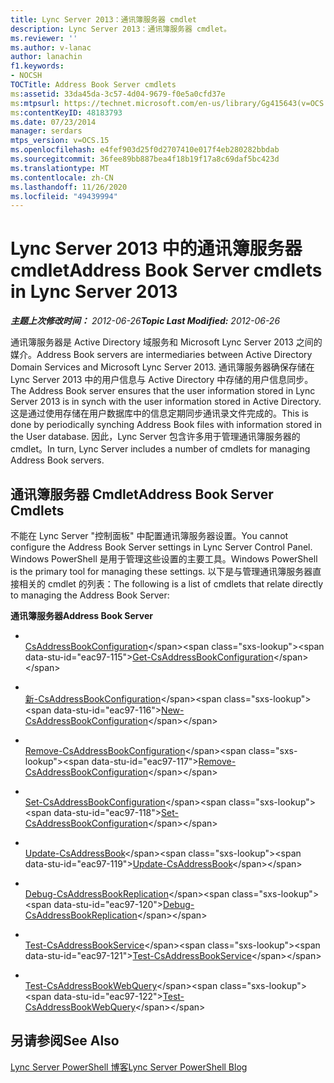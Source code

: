 ```yaml
---
title: Lync Server 2013：通讯簿服务器 cmdlet
description: Lync Server 2013：通讯簿服务器 cmdlet。
ms.reviewer: ''
ms.author: v-lanac
author: lanachin
f1.keywords:
- NOCSH
TOCTitle: Address Book Server cmdlets
ms:assetid: 33da45da-3c57-4d04-9679-f0e5a0cfd37e
ms:mtpsurl: https://technet.microsoft.com/en-us/library/Gg415643(v=OCS.15)
ms:contentKeyID: 48183793
ms.date: 07/23/2014
manager: serdars
mtps_version: v=OCS.15
ms.openlocfilehash: e4fef903d25f0d2707410e017f4eb280282bbdab
ms.sourcegitcommit: 36fee89bb887bea4f18b19f17a8c69daf5bc423d
ms.translationtype: MT
ms.contentlocale: zh-CN
ms.lasthandoff: 11/26/2020
ms.locfileid: "49439994"
---
```

# <a name="address-book-server-cmdlets-in-lync-server-2013"></a><span data-ttu-id="eac97-103">Lync Server 2013 中的通讯簿服务器 cmdlet</span><span class="sxs-lookup"><span data-stu-id="eac97-103">Address Book Server cmdlets in Lync Server 2013</span></span>

<div data-xmlns="http://www.w3.org/1999/xhtml">

<div class="topic" data-xmlns="http://www.w3.org/1999/xhtml" data-msxsl="urn:schemas-microsoft-com:xslt" data-cs="https://msdn.microsoft.com/">

<div data-asp="https://msdn2.microsoft.com/asp">



</div>

<div id="mainSection">

<div id="mainBody"><span data-ttu-id="eac97-104">

<span> </span></span><span class="sxs-lookup"><span data-stu-id="eac97-104">

<span> </span></span></span>

<span data-ttu-id="eac97-105">_**主题上次修改时间：** 2012-06-26_</span><span class="sxs-lookup"><span data-stu-id="eac97-105">_**Topic Last Modified:** 2012-06-26_</span></span>

<span data-ttu-id="eac97-106">通讯簿服务器是 Active Directory 域服务和 Microsoft Lync Server 2013 之间的媒介。</span><span class="sxs-lookup"><span data-stu-id="eac97-106">Address Book servers are intermediaries between Active Directory Domain Services and Microsoft Lync Server 2013.</span></span> <span data-ttu-id="eac97-107">通讯簿服务器确保存储在 Lync Server 2013 中的用户信息与 Active Directory 中存储的用户信息同步。</span><span class="sxs-lookup"><span data-stu-id="eac97-107">The Address Book server ensures that the user information stored in Lync Server 2013 is in synch with the user information stored in Active Directory.</span></span> <span data-ttu-id="eac97-108">这是通过使用存储在用户数据库中的信息定期同步通讯录文件完成的。</span><span class="sxs-lookup"><span data-stu-id="eac97-108">This is done by periodically synching Address Book files with information stored in the User database.</span></span> <span data-ttu-id="eac97-109">因此，Lync Server 包含许多用于管理通讯簿服务器的 cmdlet。</span><span class="sxs-lookup"><span data-stu-id="eac97-109">In turn, Lync Server includes a number of cmdlets for managing Address Book servers.</span></span>

<div>

## <a name="address-book-server-cmdlets"></a><span data-ttu-id="eac97-110">通讯簿服务器 Cmdlet</span><span class="sxs-lookup"><span data-stu-id="eac97-110">Address Book Server Cmdlets</span></span>

<span data-ttu-id="eac97-111">不能在 Lync Server "控制面板" 中配置通讯簿服务器设置。</span><span class="sxs-lookup"><span data-stu-id="eac97-111">You cannot configure the Address Book Server settings in Lync Server Control Panel.</span></span> <span data-ttu-id="eac97-112">Windows PowerShell 是用于管理这些设置的主要工具。</span><span class="sxs-lookup"><span data-stu-id="eac97-112">Windows PowerShell is the primary tool for managing these settings.</span></span> <span data-ttu-id="eac97-113">以下是与管理通讯簿服务器直接相关的 cmdlet 的列表：</span><span class="sxs-lookup"><span data-stu-id="eac97-113">The following is a list of cmdlets that relate directly to managing the Address Book Server:</span></span>

<span data-ttu-id="eac97-114">**通讯簿服务器**</span><span class="sxs-lookup"><span data-stu-id="eac97-114">**Address Book Server**</span></span>

  - <span></span>  
    <span data-ttu-id="eac97-115">[CsAddressBookConfiguration](https://technet.microsoft.com/library/Gg398132(v=OCS.15))</span><span class="sxs-lookup"><span data-stu-id="eac97-115">[Get-CsAddressBookConfiguration](https://technet.microsoft.com/library/Gg398132(v=OCS.15))</span></span>

  - <span></span>  
    <span data-ttu-id="eac97-116">[新-CsAddressBookConfiguration](https://technet.microsoft.com/library/Gg398395(v=OCS.15))</span><span class="sxs-lookup"><span data-stu-id="eac97-116">[New-CsAddressBookConfiguration](https://technet.microsoft.com/library/Gg398395(v=OCS.15))</span></span>

  - <span></span>  
    <span data-ttu-id="eac97-117">[Remove-CsAddressBookConfiguration](https://technet.microsoft.com/library/Gg398934(v=OCS.15))</span><span class="sxs-lookup"><span data-stu-id="eac97-117">[Remove-CsAddressBookConfiguration](https://technet.microsoft.com/library/Gg398934(v=OCS.15))</span></span>

  - <span></span>  
    <span data-ttu-id="eac97-118">[Set-CsAddressBookConfiguration](https://technet.microsoft.com/library/Gg412784(v=OCS.15))</span><span class="sxs-lookup"><span data-stu-id="eac97-118">[Set-CsAddressBookConfiguration](https://technet.microsoft.com/library/Gg412784(v=OCS.15))</span></span>

<!-- end list -->

  - <span></span>  
    <span data-ttu-id="eac97-119">[Update-CsAddressBook](https://technet.microsoft.com/library/Gg398194(v=OCS.15))</span><span class="sxs-lookup"><span data-stu-id="eac97-119">[Update-CsAddressBook](https://technet.microsoft.com/library/Gg398194(v=OCS.15))</span></span>

<!-- end list -->

  - <span></span>  
    <span data-ttu-id="eac97-120">[Debug-CsAddressBookReplication](https://technet.microsoft.com/library/JJ205232(v=OCS.15))</span><span class="sxs-lookup"><span data-stu-id="eac97-120">[Debug-CsAddressBookReplication](https://technet.microsoft.com/library/JJ205232(v=OCS.15))</span></span>

<!-- end list -->

  - <span></span>  
    <span data-ttu-id="eac97-121">[Test-CsAddressBookService](https://technet.microsoft.com/library/Gg398661(v=OCS.15))</span><span class="sxs-lookup"><span data-stu-id="eac97-121">[Test-CsAddressBookService](https://technet.microsoft.com/library/Gg398661(v=OCS.15))</span></span>

<!-- end list -->

  - <span></span>  
    <span data-ttu-id="eac97-122">[Test-CsAddressBookWebQuery](https://technet.microsoft.com/library/Gg398773(v=OCS.15))</span><span class="sxs-lookup"><span data-stu-id="eac97-122">[Test-CsAddressBookWebQuery](https://technet.microsoft.com/library/Gg398773(v=OCS.15))</span></span>

</div>

<div>

## <a name="see-also"></a><span data-ttu-id="eac97-123">另请参阅</span><span class="sxs-lookup"><span data-stu-id="eac97-123">See Also</span></span>


[<span data-ttu-id="eac97-124">Lync Server PowerShell 博客</span><span class="sxs-lookup"><span data-stu-id="eac97-124">Lync Server PowerShell Blog</span></span>](https://go.microsoft.com/fwlink/p/?linkid=203150)  
  

<span data-ttu-id="eac97-125"></div>

</div>

<span> </span>

</div>

</div>

</span><span class="sxs-lookup"><span data-stu-id="eac97-125"></div>

</div>

<span> </span>

</div>

</div>

</span></span></div>

